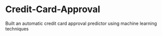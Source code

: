 # Credit-Card-Approval
Built an automatic credit card approval predictor using machine learning techniques
